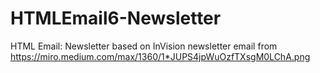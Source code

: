 # HTMLEmail6-Newsletter
HTML Email: Newsletter based on InVision newsletter email from https://miro.medium.com/max/1360/1*JUPS4jpWuOzfTXsgM0LChA.png
